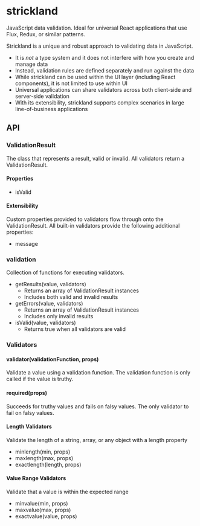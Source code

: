 # strickland
JavaScript data validation. Ideal for universal React applications that use Flux, Redux, or similar patterns.

Strickland is a unique and robust approach to validating data in JavaScript.

* It is *not* a type system and it does not interfere with how you create and manage data
* Instead, validation rules are defined separately and run against the data
* While strickland can be used within the UI layer (including React components), it is not limited to use within UI
* Universal applications can share validators across both client-side and server-side validation
* With its extensibility, strickland supports complex scenarios in large line-of-business applications

## API

### ValidationResult
The class that represents a result, valid or invalid.  All validators return a ValidationResult.

#### Properties

* isValid

#### Extensibility
Custom properties provided to validators flow through onto the ValidationResult.  All built-in validators provide the following additional properties:

* message

### validation
Collection of functions for executing validators.

* getResults(value, validators)
    * Returns an array of ValidationResult instances
    * Includes both valid and invalid results
* getErrors(value, validators)
    * Returns an array of ValidationResult instances
    * Includes only invalid results
* isValid(value, validators)
    * Returns true when all validators are valid

### Validators

#### validator(validationFunction, props)
Validate a value using a validation function.
The validation function is only called if the value is truthy.

#### required(props)
Succeeds for truthy values and fails on falsy values.
The only validator to fail on falsy values.

#### Length Validators
Validate the length of a string, array, or any object with a length property

* minlength(min, props)
* maxlength(max, props)
* exactlength(length, props)

#### Value Range Validators
Validate that a value is within the expected range

* minvalue(min, props)
* maxvalue(max, props)
* exactvalue(value, props)

